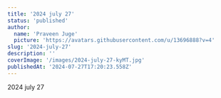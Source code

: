```yaml
---
title: '2024 july 27'
status: 'published'
author:
  name: 'Praveen Juge'
  picture: 'https://avatars.githubusercontent.com/u/13696888?v=4'
slug: '2024-july-27'
description: ''
coverImage: '/images/2024-july-27-kyMT.jpg'
publishedAt: '2024-07-27T17:20:23.558Z'
---
```


2024 july 27